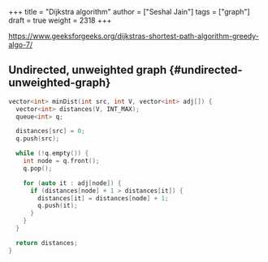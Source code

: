 +++
title = "Dijkstra algorithm"
author = ["Seshal Jain"]
tags = ["graph"]
draft = true
weight = 2318
+++

<https://www.geeksforgeeks.org/dijkstras-shortest-path-algorithm-greedy-algo-7/>


## Undirected, unweighted graph {#undirected-unweighted-graph}

```cpp
vector<int> minDist(int src, int V, vector<int> adj[]) {
  vector<int> distances(V, INT_MAX);
  queue<int> q;

  distances[src] = 0;
  q.push(src);

  while (!q.empty()) {
    int node = q.front();
    q.pop();

    for (auto it : adj[node]) {
      if (distances[node] + 1 > distances[it]) {
        distances[it] = distances[node] + 1;
        q.push(it);
      }
    }
  }

  return distances;
}
```
